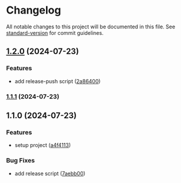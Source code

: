 # Changelog

All notable changes to this project will be documented in this file. See [standard-version](https://github.com/conventional-changelog/standard-version) for commit guidelines.

## [1.2.0](https://github.com/JamesHR/conventional-commit/compare/v1.1.1...v1.2.0) (2024-07-23)


### Features

* add release-push script ([2a86400](https://github.com/JamesHR/conventional-commit/commit/2a8640080b4f74913a52e2416d90fdad8dbc4939))

### [1.1.1](https://github.com/JamesHR/conventional-commit/compare/v1.1.0...v1.1.1) (2024-07-23)

## 1.1.0 (2024-07-23)


### Features

* setup project ([a4f4113](https://github.com/JamesHR/conventional-commit/commit/a4f4113b74c8e7e1b04142e0fa46a3973e7c954b))


### Bug Fixes

* add release script ([7aebb00](https://github.com/JamesHR/conventional-commit/commit/7aebb0020828e235ae9e92912e3be120cc4ef2c0))

